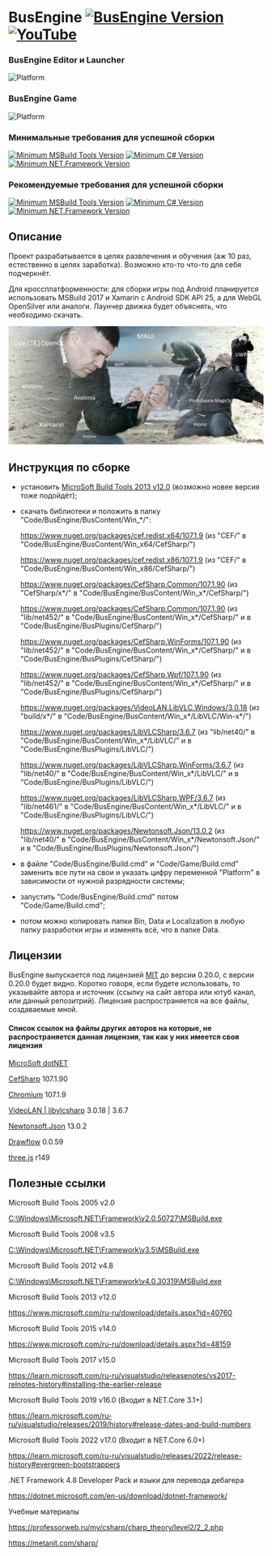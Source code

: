 # BusEngine [![BusEngine Version](https://img.shields.io/badge/Release-v0.3.0-black.svg?cacheSeconds=31536000)](https://github.com/BuslikDrev/BusEngine) [![YouTube](https://img.shields.io/youtube/views/2FowrV3cpZo?style=social)](https://www.youtube.com/watch?v=2FowrV3cpZo)

### BusEngine Editor и Launcher
![Platform](https://img.shields.io/badge/Platform-Win7+--x64%20|%20Win7+--x86-purple.svg?cacheSeconds=31536000)

### BusEngine Game
![Platform](https://img.shields.io/badge/Platform-Windows%207+%20|%20Android%205+-purple.svg?cacheSeconds=31536000)

### Минимальные требования для успешной сборки
[![Minimum MSBuild Tools Version](https://img.shields.io/badge/MSBuild%20Tools-%20%3E%3D%20v12.0-orange.svg?cacheSeconds=31536000)](https://www.microsoft.com/ru-ru/download/details.aspx?id=40760)
[![Minimum C# Version](https://img.shields.io/badge/C%23%20%28CSharp%29-%20%3E%3D%20v5.0-blueviolet.svg?cacheSeconds=31536000)](https://learn.microsoft.com/ru-ru/dotnet/csharp/whats-new/csharp-version-history#c-version-50)
[![Minimum NET.Framework Version](https://img.shields.io/badge/NET.Framework-%20%3E%3D%20v4.7.1-blue.svg?cacheSeconds=31536000)](https://dotnet.microsoft.com/en-us/download/dotnet-framework)

### Рекомендуемые требования для успешной сборки
[![Minimum MSBuild Tools Version](https://img.shields.io/badge/MSBuild%20Tools-%20%3E%3D%20v14.0-orange.svg?cacheSeconds=31536000)](https://www.microsoft.com/ru-ru/download/details.aspx?id=48159)
[![Minimum C# Version](https://img.shields.io/badge/C%23%20%28CSharp%29-%20%3E%3D%20v6.0-blueviolet.svg?cacheSeconds=31536000)](https://learn.microsoft.com/ru-ru/dotnet/csharp/whats-new/csharp-version-history#c-version-60)
[![Minimum NET.Framework Version](https://img.shields.io/badge/NET.Framework-%20%3E%3D%20v4.8-blue.svg?cacheSeconds=31536000)](https://dotnet.microsoft.com/en-us/download/dotnet-framework)

## Описание

Проект разрабатывается в целях развлечения и обучения (аж 10 раз, естественно в целях заработка). Возможно кто-то что-то для себя подчеркнёт.

Для кроссплатформенности: для сборки игры под Android планируется использовать MSBuild 2017 и Xamarin с Android SDK API 25, а для WebGL OpenSilver или аналоги. Лаунчер движка будет объяснять, что необходимо скачать.

![Иллюстрация к проекту](https://github.com/BuslikDrev/BusEngine/blob/main/image_1.jpg)

## Инструкция по сборке

- установить [MicroSoft Build Tools 2013 v12.0](https://www.microsoft.com/ru-ru/download/details.aspx?id=40760) (возможно новее версия тоже подойдёт);
- скачать библиотеки и положить в папку "Code/BusEngine/BusContent/Win_*/":

  https://www.nuget.org/packages/cef.redist.x64/107.1.9 (из "CEF/" в "Code/BusEngine/BusContent/Win_x64/CefSharp/")

  https://www.nuget.org/packages/cef.redist.x86/107.1.9 (из "CEF/" в "Code/BusEngine/BusContent/Win_x86/CefSharp/")

  https://www.nuget.org/packages/CefSharp.Common/107.1.90 (из "CefSharp/x*/" в "Code/BusEngine/BusContent/Win_x*/CefSharp/")

  https://www.nuget.org/packages/CefSharp.Common/107.1.90 (из "lib/net452/" в "Code/BusEngine/BusContent/Win_x*/CefSharp/" и в "Code/BusEngine/BusPlugins/CefSharp/")

  https://www.nuget.org/packages/CefSharp.WinForms/107.1.90 (из "lib/net452/" в "Code/BusEngine/BusContent/Win_x*/CefSharp/" и в "Code/BusEngine/BusPlugins/CefSharp/")

  https://www.nuget.org/packages/CefSharp.Wpf/107.1.90 (из "lib/net452/" в "Code/BusEngine/BusContent/Win_x*/CefSharp/" и в "Code/BusEngine/BusPlugins/CefSharp/")

  https://www.nuget.org/packages/VideoLAN.LibVLC.Windows/3.0.18 (из "build/x*/" в "Code/BusEngine/BusContent/Win_x*/LibVLC/Win-x*/")

  https://www.nuget.org/packages/LibVLCSharp/3.6.7 (из "lib/net40/" в "Code/BusEngine/BusContent/Win_x*/LibVLC/" и в "Code/BusEngine/BusPlugins/LibVLC/")

  https://www.nuget.org/packages/LibVLCSharp.WinForms/3.6.7 (из "lib/net40/" в "Code/BusEngine/BusContent/Win_x*/LibVLC/" и в "Code/BusEngine/BusPlugins/LibVLC/")

  https://www.nuget.org/packages/LibVLCSharp.WPF/3.6.7 (из "lib/net461/" в "Code/BusEngine/BusContent/Win_x*/LibVLC/" и в "Code/BusEngine/BusPlugins/LibVLC/")
  
  https://www.nuget.org/packages/Newtonsoft.Json/13.0.2 (из "lib/net40/" в "Code/BusEngine/BusContent/Win_x*/Newtonsoft.Json/" и в "Code/BusEngine/BusPlugins/Newtonsoft.Json/")
- в файлe "Code/BusEngine/Build.cmd" и "Code/Game/Build.cmd" заменить все пути на свои и указать цифру переменной "Platform" в зависимости от нужной разрядности системы;
- запустить "Code/BusEngine/Build.cmd" потом "Code/Game/Build.cmd";
- потом можно копировать папки Bin,  Data и Localization в любую папку разработки игры и изменять всё, что в папке Data.

## Лицензии

BusEngine выпускается под лицензией [MIT](https://github.com/BuslikDrev/BusEngine/blob/main/LICENSE) до версии 0.20.0, с версии 0.20.0 будет видно. Коротко говоря, если будете использовать, то указывайте автора и источник (ссылку на сайт автора или ютуб канал, или данный репозитрий).
Лицензия распространяется на все файлы, создаваемые мной.

#### Список ссылок на файлы других авторов на которые, не распространяется данная лицензия, так как у них имеется своя лицензия
[MicroSoft dotNET](https://github.com/dotnet)

[CefSharp](https://github.com/cefsharp/CefSharp) 107.1.90

[Chromium](https://github.com/chromium/chromium) 107.1.9

[VideoLAN | libvlcsharp](https://github.com/videolan) 3.0.18 | 3.6.7

[Newtonsoft.Json](https://github.com/JamesNK/Newtonsoft.Json) 13.0.2

[Drawflow](https://github.com/jerosoler/Drawflow) 0.0.59

[three.js](https://github.com/mrdoob/three.js) r149

## Полезные ссылки

Microsoft Build Tools 2005 v2.0

[C:\Windows\Microsoft.NET\Framework\v2.0.50727\MSBuild.exe](file:///C:/Windows/Microsoft.NET/Framework/v2.0.50727)

Microsoft Build Tools 2008 v3.5

[C:\Windows\Microsoft.NET\Framework\v3.5\MSBuild.exe](file:///C:/Windows/Microsoft.NET/Framework/v3.5)

Microsoft Build Tools 2012 v4.8

[C:\Windows\Microsoft.NET\Framework\v4.0.30319\MSBuild.exe](file:///C:/Windows/Microsoft.NET/Framework/v4.0.30319)

Microsoft Build Tools 2013 v12.0

https://www.microsoft.com/ru-ru/download/details.aspx?id=40760

Microsoft Build Tools 2015 v14.0

https://www.microsoft.com/ru-ru/download/details.aspx?id=48159

Microsoft Build Tools 2017 v15.0

https://learn.microsoft.com/ru-ru/visualstudio/releasenotes/vs2017-relnotes-history#installing-the-earlier-release

Microsoft Build Tools 2019 v16.0 (Входит в NET.Core 3.1+)

https://learn.microsoft.com/ru-ru/visualstudio/releases/2019/history#release-dates-and-build-numbers

Microsoft Build Tools 2022 v17.0 (Входит в NET.Core 6.0+)

https://learn.microsoft.com/ru-ru/visualstudio/releases/2022/release-history#evergreen-bootstrappers

.NET Framework 4.8 Developer Pack и языки для перевода дебагера

https://dotnet.microsoft.com/en-us/download/dotnet-framework/

Учебные материалы

https://professorweb.ru/my/csharp/charp_theory/level2/2_2.php

https://metanit.com/sharp/
